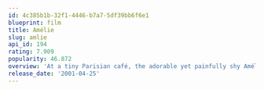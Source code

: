 ```yaml
---
id: 4c385b1b-32f1-4446-b7a7-5df39bb6f6e1
blueprint: film
title: Amélie
slug: amlie
api_id: 194
rating: 7.909
popularity: 46.872
overview: 'At a tiny Parisian café, the adorable yet painfully shy Amélie accidentally discovers a gift for helping others. Soon Amelie is spending her days as a matchmaker, guardian angel, and all-around do-gooder. But when she bumps into a handsome stranger, will she find the courage to become the star of her very own love story?'
release_date: '2001-04-25'
---
```

